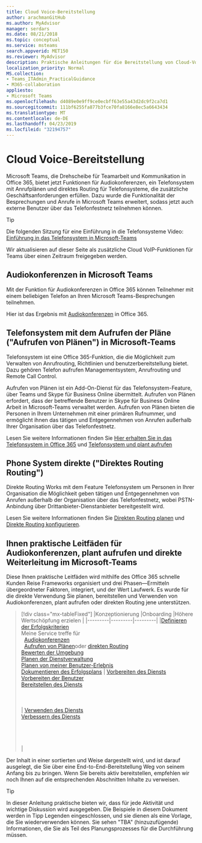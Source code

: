```yaml
---
title: Cloud Voice-Bereitstellung
author: arachmanGitHub
ms.author: MyAdvisor
manager: serdars
ms.date: 08/21/2018
ms.topic: conceptual
ms.service: msteams
search.appverid: MET150
ms.reviewer: MyAdvisor
description: Praktische Anleitungen für die Bereitstellung von Cloud-VoIP-Funktionen in Microsoft Teams
localization_priority: Normal
MS.collection:
- Teams_ITAdmin_PracticalGuidance
- M365-collaboration
appliesto:
- Microsoft Teams
ms.openlocfilehash: d4089e0e9ff9ce0ecbff63e55a43d2dc9f2ca7d1
ms.sourcegitcommit: 111bf6255fa877b3fce70fa8166e8ec5a6643434
ms.translationtype: MT
ms.contentlocale: de-DE
ms.lasthandoff: 04/23/2019
ms.locfileid: "32194757"
---
```

# <a name="cloud-voice-deployment"></a>Cloud Voice-Bereitstellung

Microsoft Teams, die Drehscheibe für Teamarbeit und Kommunikation in Office 365, bietet jetzt Funktionen für Audiokonferenzen, ein Telefonsystem mit Anrufplänen und direktes Routing für Telefonsysteme, die zusätzliche Geschäftsanforderungen erfüllen. Dazu wurde die Funktionalität der Besprechungen und Anrufe in Microsoft Teams erweitert, sodass jetzt auch externe Benutzer über das Telefonfestnetz teilnehmen können.


> [!Tip] 
> Die folgenden Sitzung für eine Einführung in die Telefonsysteme Video: [Einführung in das Telefonsystem in Microsoft-Teams](https://aka.ms/teams-phone-system)
 
Wir aktualisieren auf dieser Seite als zusätzliche Cloud VoIP-Funktionen für Teams über einen Zeitraum freigegeben werden.



## <a name="audio-conferencing-in-microsoft-teams"></a>Audiokonferenzen in Microsoft Teams


Mit der Funktion für Audiokonferenzen in Office 365 können Teilnehmer mit einem beliebigen Telefon an Ihren Microsoft Teams-Besprechungen teilnehmen.

Hier ist das Ergebnis mit [Audiokonferenzen](https://docs.microsoft.com/SkypeForBusiness/audio-conferencing-in-office-365/audio-conferencing-in-office-365) in Office 365.


## <a name="phone-system-with-calling-plans-calling-plans-in-microsoft-teams"></a>Telefonsystem mit dem Aufrufen der Pläne ("Aufrufen von Plänen") in Microsoft-Teams

Telefonsystem ist eine Office 365-Funktion, die die Möglichkeit zum Verwalten von Anrufrouting, Richtlinien und benutzerbereitstellung bietet. Dazu gehören Telefon aufrufen Managementsystem, Anrufrouting und Remote Call Control.

Aufrufen von Plänen ist ein Add-On-Dienst für das Telefonsystem-Feature, über Teams und Skype für Business Online übermittelt. Aufrufen von Plänen erfordert, dass der betreffende Benutzer in Skype für Business Online Arbeit in Microsoft-Teams verwaltet werden. Aufrufen von Plänen bieten die Personen in Ihrem Unternehmen mit einer primären Rufnummer, und ermöglicht ihnen das tätigen und Entgegennehmen von Anrufen außerhalb Ihrer Organisation über das Telefonfestnetz.

Lesen Sie weitere Informationen finden Sie [Hier erhalten Sie in das Telefonsystem in Office 365](https://docs.microsoft.com/SkypeForBusiness/what-is-phone-system-in-office-365/here-s-what-you-get-with-phone-system) und [Telefonsystem und plant aufrufen](calling-plan-landing-page.md)


## <a name="phone-system-direct-routing-direct-routing"></a>Phone System direkte ("Direktes Routing Routing")

Direkte Routing Works mit dem Feature Telefonsystem um Personen in Ihrer Organisation die Möglichkeit geben tätigen und Entgegennehmen von Anrufen außerhalb der Organisation über das Telefonfestnetz, wobei PSTN-Anbindung über Drittanbieter-Dienstanbieter bereitgestellt wird.

Lesen Sie weitere Informationen finden Sie [Direkten Routing planen](direct-routing-plan.md) und [Direkte Routing konfigurieren](direct-routing-configure.md).

## <a name="practical-guidance-for-audio-conferencing-calling-plans-and-direct-routing-in-microsoft-teams"></a>Ihnen praktische Leitfäden für Audiokonferenzen, plant aufrufen und direkte Weiterleitung im Microsoft-Teams

Diese Ihnen praktische Leitfäden wird mithilfe des Office 365 schnelle Kunden Reise Frameworks organisiert und drei Phasen&mdash;Ermitteln übergeordneter Faktoren, integriert, und der Wert Laufwerk. Es wurde für die direkte Verwendung Sie planen, bereitstellen und Verwenden von Audiokonferenzen, plant aufrufen oder direkten Routing jene unterstützen.

> [!div class="mx-tableFixed"]
> |Konzeptionierung  |Onboarding  |Höhere Wertschöpfung erzielen  |
> |---------|---------|---------|
> |[Definieren der Erfolgskriterien](1-envision-define-my-success-cloud-voice.md) <br> Meine Service treffe für <br>&nbsp;&nbsp;[Audiokonferenzen](2-envision-make-my-service-decisions-audio-conferencing.md)<br>&nbsp;&nbsp;[Aufrufen von Plänen](2-envision-make-my-service-decisions-phone-system.md)oder [direkten Routing](2-envision-make-my-service-decisions-direct-routing.md) <br> [Bewerten der Umgebung](3-envision-evaluate-my-environment.md) <br> [Planen der Dienstverwaltung](4-envision-plan-my-service-management.md) <br> [Planen von meiner Benutzer-Erlebnis](5-envision-plan-my-users-experience.md) <br> [Dokumentieren des Erfolgsplans](6-envision-document-my-success-plan.md)    | [Vorbereiten des Diensts](1-onboard-prepare-my-service.md) <br> [Vorbereiten der Benutzer](2-onboard-prepare-my-users.md) <br> [Bereitstellen des Diensts](3-onboard-deploy-my-service.md)  <br> <br> <br> <br>     | [Verwenden des Diensts](1-drive-value-operate-my-service.md) <br> [Verbessern des Diensts](2-drive-value-enhance-my-service.md) <br> <br> <br> <br> <br>      |

Der Inhalt in einer sortierten und Weise dargestellt wird, und ist darauf ausgelegt, die Sie über eine End-to-End-Bereitstellung Weg von seinem Anfang bis zu bringen. Wenn Sie bereits aktiv bereitstellen, empfehlen wir noch Ihnen auf die entsprechenden Abschnitten Inhalte zu verweisen.


> [!TIP]
> In dieser Anleitung praktische bieten wir, dass für jede Aktivität und wichtige Diskussion wird ausgegeben. Die Beispiele in diesem Dokument werden in Tipp Legenden eingeschlossen, und sie dienen als eine Vorlage, die Sie wiederverwenden können. Sie sehen "TBA" (hinzuzufügende) Informationen, die Sie als Teil des Planungsprozesses für die Durchführung müssen.
